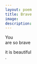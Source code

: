 ```yaml
---
layout: poem
title: Brave
image: 
description:
---
```


You<br>
are so brave<br>
<!-- split -->
it is beautiful<br>
.